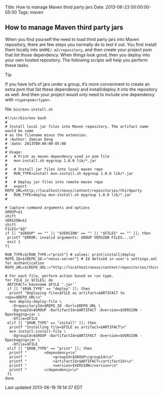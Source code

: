 Title: How to manage Maven third party jars
Date: 2013-06-23 00:00:00-05:00
Tags: maven



## How to manage Maven third party jars

When you find yourself the need to load third party jars into Maven repository,
there are few steps you normally do to test it out. You first install them
locally into `$HOME/.m2/repository`, and then create your project pom that
list those dependency. When things look good, then you deploy into your own
hosted repository. The following scripts will help you perform these tasks.

Tip

If you have lot&#8217;s of jars under a group, it&#8217;s more conveninent to create
an extra pom that list these dependency and install/deploy it into the repository
as well. And then your project would only need to include one dependency
with `<type>pom</type>`.

file: `bin/mvn-install.sh`
```
#!/usr/bin/env bash
#
# Install local jar files into Maven repository. The artifact name would be same
# as the filename minus the extension.
# :Author: Zemian Deng
# :date: 2013T00:00:00-05:00
#
# Usage:
#   # Print as maven dependency used in pom file
#   mvn-install.sh mygroup 1.0.0 lib/*.jar
#
#   # Install jar files into local maven repo
#   RUN_TYPE=install mvn-install.sh mygroup 1.0.0 lib/*.jar
#
#   # Deploy jar files into remote maven repo
#   export REPO_URL=http://localhost/nexus/content/repositories/thirdparty
#   RUN_TYPE=deploy mvn-install.sh mygroup 1.0.0 lib/*.jar
#

# Capture command arguments and options
GROUP=$1
shift
VERSION=$1
shift
FILES="$@"
if [[ "$GROUP" == "" || "$VERSION" == "" || "$FILES" == "" ]]; then
 printf "ERROR: invalid arguments: GROUP VERSION FILES...\n"
 exit 1
fi

RUN_TYPE=${RUN_TYPE:="print"} # values: print|install|deploy
REPO_ID=${REPO_ID:="nexus-server"} # Id defined in user's settings.xml for authentication
REPO_URL=${REPO_URL:="http://localhost/nexus/content/repositories/thirdparty"}

# For each file, perform action based on run type.
for FILE in $FILES; do
 ARTIFACT=`basename $FILE '.jar'`
 if [[ "$RUN_TYPE" == "deploy" ]]; then
  printf "Deploying file=$FILE as artifact=$ARTIFACT to repo=$REPO_URL\n"
  mvn deploy:deploy-file \
   -DrepositoryId=$REPO_ID -Durl=$REPO_URL \
   -DgroupId=$GROUP -DartifactId=$ARTIFACT -Dversion=$VERSION -Dpackaging=jar \
   -Dfile=$FILE
 elif [[ "$RUN_TYPE" == "install" ]]; then
  printf "Installing file=$FILE as artifact=$ARTIFACT\n"
  mvn install:install-file \
   -DgroupId=$GROUP -DartifactId=$ARTIFACT -Dversion=$VERSION -Dpackaging=jar \
   -Dfile=$FILE
 elif [[ "$RUN_TYPE" == "print" ]]; then
  printf "        <dependency>\n"
  printf "            <groupId>$GROUP</groupId>\n"
  printf "            <artifactId>$ARTIFACT</artifactId>\n"
  printf "            <version>$VERSION</version>\n"
  printf "        </dependency>\n"
 fi
done
```
Last updated 2013-06-18 19:14:37 EDT

